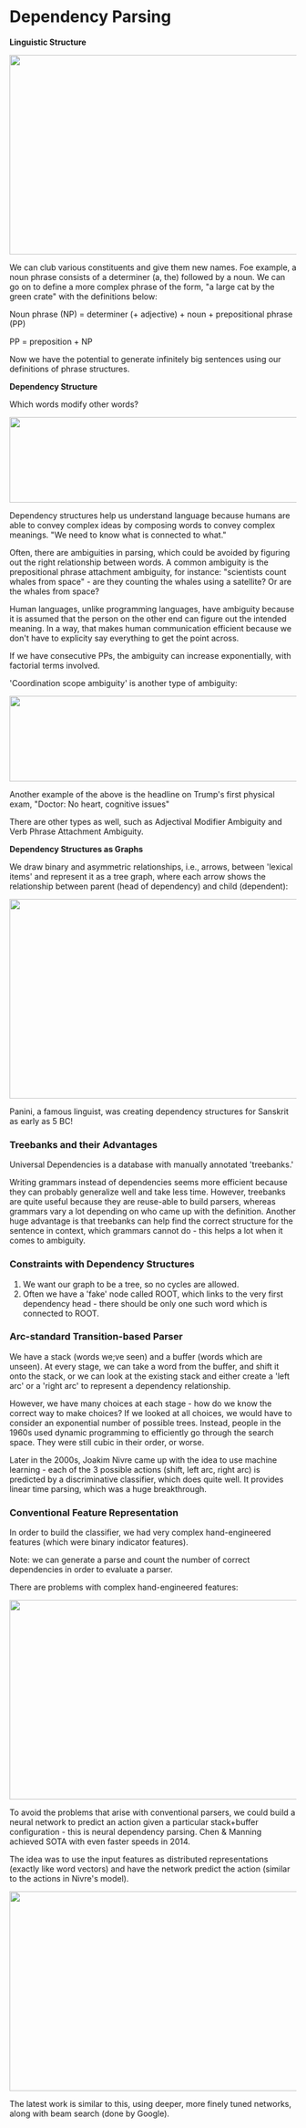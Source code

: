 # Dependency Parsing

**Linguistic Structure**

<p align="center">
  <img width="550" height="350" src="https://user-images.githubusercontent.com/21968647/71702237-1be24200-2d83-11ea-80f8-76387988bf21.png">
</p>

We can club various constituents and give them new names. Foe example, a noun phrase consists of a determiner (a, the) followed by a noun. We can go on to define a more complex phrase of the form, "a large cat by the green crate" with the definitions below:

Noun phrase (NP) = determiner (+ adjective) + noun + prepositional phrase (PP)

PP = preposition + NP

Now we have the potential to generate infinitely big sentences using our definitions of phrase structures.

**Dependency Structure**

Which words modify other words?

<p align="center">
  <img width="550" height="150" src="https://user-images.githubusercontent.com/21968647/71702996-446c3b00-2d87-11ea-9a86-40ecaf373ccb.png">
</p>

Dependency structures help us understand language because humans are able to convey complex ideas by composing words to convey complex meanings. "We need to know what is connected to what."

Often, there are ambiguities in parsing, which could be avoided by figuring out the right relationship between words. A common ambiguity is the prepositional phrase attachment ambiguity, for instance: "scientists count whales from space" - are they counting the whales using a satellite? Or are the whales from space? 

Human languages, unlike programming languages, have ambiguity because it is assumed that the person on the other end can figure out the intended meaning. In a way, that makes human communication efficient because we don't have to explicity say everything to get the point across.

If we have consecutive PPs, the ambiguity can increase exponentially, with factorial terms involved.

'Coordination scope ambiguity' is another type of ambiguity:
<p align="center">
  <img width="550" height="150" src="https://user-images.githubusercontent.com/21968647/71703514-c8272700-2d89-11ea-8ebc-f5ce551fc68c.png">
</p>

Another example of the above is the headline on Trump's first physical exam, "Doctor: No heart, cognitive issues"

There are other types as well, such as Adjectival Modifier Ambiguity and Verb Phrase Attachment Ambiguity.

**Dependency Structures as Graphs**

We draw binary and asymmetric relationships, i.e., arrows, between 'lexical items' and represent it as a tree graph, where each arrow shows the relationship between parent (head of dependency) and child (dependent):

<p align="center">
  <img width="550" height="350" src="https://user-images.githubusercontent.com/21968647/71703802-8bf4c600-2d8b-11ea-8baf-4f3a5dad970f.png">
</p>

Panini, a famous linguist, was creating dependency structures for Sanskrit as early as 5 BC!

### Treebanks and their Advantages

Universal Dependencies is a database with manually annotated 'treebanks.'

Writing grammars instead of dependencies seems more efficient because they can probably generalize well and take less time. However, treebanks are quite useful because they are reuse-able to build parsers, whereas grammars vary a lot depending on who came up with the definition. Another huge advantage is that treebanks can help find the correct structure for the sentence in context, which grammars cannot do - this helps a lot when it comes to ambiguity.

### Constraints with Dependency Structures

1. We want our graph to be a tree, so no cycles are allowed.
2. Often we have a 'fake' node called ROOT, which links to the very first dependency head - there should be only one such word which is connected to ROOT.

### Arc-standard Transition-based Parser

We have a stack (words we;ve seen) and a buffer (words which are unseen). At every stage, we can take a word from the buffer, and shift it onto the stack, or we can look at the existing stack and either create a 'left arc' or a 'right arc' to represent a dependency relationship.

However, we have many choices at each stage - how do we know the correct way to make choices? If we looked at all choices, we would have to consider an exponential number of possible trees. Instead, people in the 1960s used dynamic programming to efficiently go through the search space. They were still cubic in their order, or worse.

Later in the 2000s, Joakim Nivre came up with the idea to use machine learning - each of the 3 possible actions (shift, left arc, right arc) is predicted by a discriminative classifier, which does quite well. It provides linear time parsing, which was a huge breakthrough.


### Conventional Feature Representation

In order to build the classifier, we had very complex hand-engineered features (which were binary indicator features).

Note: we can generate a parse and count the number of correct dependencies in order to evaluate a parser.

There are problems with complex hand-engineered features:

<p align="center">
  <img width="550" height="350" src="https://user-images.githubusercontent.com/21968647/72720622-395b2e00-3b2f-11ea-9d4b-313ca0bc0ee9.png">
</p>

To avoid the problems that arise with conventional parsers, we could build a neural network to predict an action given a particular stack+buffer configuration - this is neural dependency parsing. Chen & Manning achieved SOTA with even faster speeds in 2014.

The idea was to use the input features as distributed representations (exactly like word vectors) and have the network predict the action (similar to the actions in Nivre's model).

<p align="center">
  <img width="550" height="350" src="https://user-images.githubusercontent.com/21968647/72721172-49bfd880-3b30-11ea-89c9-062ba66d8ba5.png">
</p>

The latest work is similar to this, using deeper, more finely tuned networks, along with beam search (done by Google).
